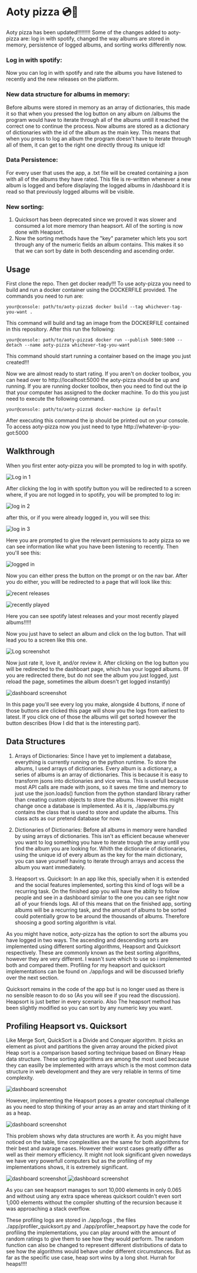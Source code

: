 # Aoty pizza 💿🍕
Aoty pizza has been updated!!!!!!!!! Some of the changes added to aoty-pizza are: log in with spotify, changed the way albums are stored in memory, persistence of logged albums, and sorting works differently now. 

### Log in with spotify:
Now you can log in with spotify and rate the albums you have listened to recently and the new releases on the platform.

### New data structure for albums in memory:
Before albums were stored in memory as an array of dictionaries, this made it so that when you pressed the log button on any album on /albums the program would have to iterate through all of the albums untill it reached the correct one to continue the process. Now albums are stored as a dictionary of dictionaries with the id of the album as the main key. This means that when you press to log an album the program doesn't have to iterate through all of them, it can get to the right one directly throug its unique id!

### Data Persistence:
For every user that uses the app, a .txt file will be created containing a json with all of the albums they have rated. This file is re-written whenever a new album is logged and before displaying the logged albums in /dashboard it is read so that previously logged albums will be visible.

### New sorting:
1. Quicksort has been deprecated since we proved it was slower and consumed a lot more memory than heapsort. All of the sorting is now done with Heapsort.
2. Now the sorting methods have the "key" parameter which lets you sort through any of the numeric fields an album contains. This makes it so that we can sort by date in both descending and ascending order.


## Usage
First clone the repo.
Then get docker ready!!! To use aoty-pizza you need to build and run a docker container using the DOCKERFILE provided.
The commands you need to run are:

```console
your@console: path/to/aoty-pizza$ docker build --tag whichever-tag-you-want .
```
This command will build and tag an image from the DOCKERFILE contained in this repository. After this run the following:
```console
your@console: path/to/aoty-pizza$ docker run --publish 5000:5000 --detach --name aoty-pizza whichever-tag-you-want
```
This command should start running a container based on the image you just created!!!

Now we are almost ready to start rating.
If you aren't on docker toolbox, you can head over to http://localhost:5000 the aoty-pizza should be up and running.
If you are running docker toolbox, then you need to find out the ip that your computer has assigned to the docker machine.
To do this you just need to execute the following command.

```console
your@console: path/to/aoty-pizza$ docker-machine ip default
```
After executing this command the ip should be printed out on your console. To access aoty-pizza now you just need to type http://whatever-ip-you-got:5000

## Walkthrough 

When you first enter aoty-pizza you will be prompted to log in with spotify.

![Log in 1](./images/log_in.png)

After clicking the log in with spotify button you will be redirected to a screen where, if you are not logged in to spotify, you will be prompted to log in:


![log in 2](./images/spotiy_log_in.png)

after this, or if you were already logged in, you will see this:

![log in 3](./images/permissions.png)

Here you are prompted to give the relevant permissions to aoty pizza so we can see information like what you have been listening to recently.
Then you'll see this:

![logged in](./images/allll.png)

Now you can either press the button on the prompt or on the nav bar.
After you do either, you willl be redirected to a page that will look like this:

![recent releases](./images/recent_releases.png)


![recently played](./images/recently_played.png)

Here you can see spotify latest releases and your most recently played albums!!!!!


Now you just have to select an album and click on the log button. That will lead you to a screen like this one.

![Log screenshot](./images/log.png)

Now just rate it, love it, and/or review it.
After clicking on the log button you will be redirected to the dashboart page, which has your logged albums. (If you are redirected there, but do not see the album you just logged, just reload the page, sometimes the album doesn't get logged instantly)


![dashboard screenshot](./images/new_dashboard.png)

In this page you'll see every log you make, alongside 4 buttons, if none of those buttons are clicked this page will show you the logs from earliest to latest. If you click one of those the albums will get sorted however the button describes (How I did that is the interesting part). 

## Data Structures

1. Arrays of Dictionaries: Since I have yet to implement a database, everything is currently running on the python runtime. To store the albums, I used arrays of dictionaries. Every album is a dictionary, a series of albums is an array of dictionaries. This is because it is easy to transform jsons into dictionaries and vice versa. This is usefull because most API calls are made with jsons, so it saves me time and memory to just use the json.loads() function from the python standard library rather than creating custom objects to store the albums. However this might change once a database is implemented. As it is, ./app/albums.py contains the class that is used to store and update the albums. This class acts as our pretend database for now. 

2. Dictionaries of Dictionaries: Before all albums in memory were handled by using arrays of dictionaries. This isn't as efficient because whenever you want to log something you have to iterate trough the array untill you find the album you are looking for. Whith the dictionarie of dictionaries, using the unique id of every album as the key for the main dictionary, you can save yourself having to iterate through arrays and access the album you want immediately. 

3. Heapsort vs. Quicksort: 
In an app like this, specially when it is extended and the social features implemented, sorting this kind of logs will be a recurring task. On the finished app you will have the ability to follow people and see in a dashboard similar to the one you can see right now all of your friends logs. All of this means that on the finished app, sorting albums will be a recurring task, and the amount of albums to be sorted could potentially grow to be around the thousands of albums. Therefore shoosing a good sorting algorithm is vital. 

As you might have notice, aoty-pizza has the option to sort the albums you have logged in two ways. The ascending and descending sorts are implemented using different sorting algorithms, Heapsort and Quicksort respectively. These are commonly known as the best sorting algorithns, however they are very different. I wasn't sure which to use so i implemented both and compared them. Profiling for my heapsort and quicksort implementations can be found on ./app/logs and will be discussed briefly over the next section.

Quicksort remains in the code of the app but is no longer used as there is no sensible reason to do so (As you will see if you read the discussion). Heapsort is just better in every scenario. Also The heapsort method has been slightly modified so you can sort by any numeric key you want. 


## Profiling Heapsort vs. Quicksort


Like Merge Sort, QuickSort is a Divide and Conquer algorithm. It picks an element as pivot and partitions the given array around the picked pivot Heap sort is a comparison based sorting technique based on Binary Heap data structure. These sorting algorithms are among the most used because they can easilly be implemented with arrays which is the most common data structure in web development and they are very reliable in terms of time complexity.

![dashboard screenshot](./images/sorting.png)

However, implementing the Heapsort poses a greater conceptual challenge as you need to stop thinking of your array as an array and start thinking of it as a heap. 

![dashboard screenshot](./images/binaryheap.png)

This problem shows why data structures are worth it. As you might have noticed on the table, time complexities are the same for both algorithms for their best and avarage cases. However their worst cases greatly differ as well as their memory efficiency. It might not look significant given nowedays we have very powerfull computers but as the profiling of my implementations shows, it is extremely significant.

![dashboard screenshot](./images/heapsrot_prof.png)
![dashboard screenshot](./images/quicksort_profile.png)

As you can see heapsort manages to sort 10,000 elements in only 0.065 and without using any extra space whereas quicksort couldn't even sort 1,000  elements without the compiler shutting of the recursion because it was approaching a stack overflow.

These profiling logs are stored in ./app/logs , the files ./app/profiler_quicksort.py and ./app/profiler_heapsort.py have the code for profiling the implementations, you can play around with the amount of random ratings to give them to see how they would perform. The random function can also be changed to represent different distributions of data to see how the algorithms would behave under different circumstances. But as far as the specific use case, heap sort wins by a long shot. Hurrah for heaps!!!!

